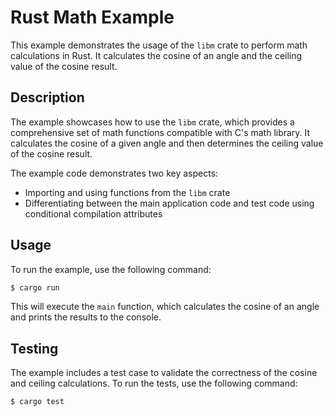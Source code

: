 # Rust Math Example

This example demonstrates the usage of the `libm` crate to perform math calculations in Rust. It calculates the cosine of an angle and the ceiling value of the cosine result.

## Description

The example showcases how to use the `libm` crate, which provides a comprehensive set of math functions compatible with C's math library. It calculates the cosine of a given angle and then determines the ceiling value of the cosine result.

The example code demonstrates two key aspects:
- Importing and using functions from the `libm` crate
- Differentiating between the main application code and test code using conditional compilation attributes

## Usage

To run the example, use the following command:

```bash
$ cargo run
```

This will execute the `main` function, which calculates the cosine of an angle and prints the results to the console.

## Testing

The example includes a test case to validate the correctness of the cosine and ceiling calculations. To run the tests, use the following command:

```bash
$ cargo test
```